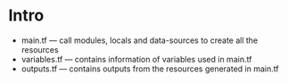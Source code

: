 # Intro

* main.tf — call modules, locals and data-sources to create all the resources
* variables.tf — contains information of variables used in main.tf
* outputs.tf — contains outputs from the resources generated in main.tf